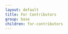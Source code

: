 ```yaml
---
layout: default
title: For Contributors
group: base
children: for-contributors
---
```

[//]: # (Reviewed at 60033350e60408fc79f202491e6985b3b47acd90)
